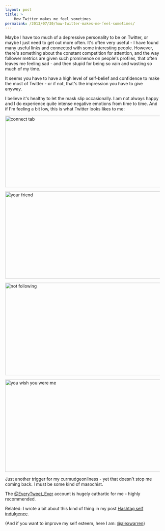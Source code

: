```yaml
---
layout: post
title: >
    How Twitter makes me feel sometimes
permalink: /2013/07/30/how-twitter-makes-me-feel-sometimes/
---
```

Maybe I have too much of a depressive personality to be on Twitter, or maybe I just need to get out more often. It's often very useful - I have found many useful links and connected with some interesting people. However, there's something about the constant competition for attention, and the way follower metrics are given such prominence on people's profiles, that often leaves me feeling sad - and then stupid for being so vain and wasting so much of my time.

It seems you have to have a high level of self-belief and confidence to make the most of Twitter - or if not, that's the impression you have to give anyway.

I believe it's healthy to let the mask slip occasionally. I am not always happy and I do experience quite intense negative emotions from time to time. And if I'm feeling a bit low, this is what Twitter looks likes to me:

<a href="http://alexwarrenblog.files.wordpress.com/2013/07/connect-tab.png"><img class="alignnone size-full wp-image-678" alt="connect tab" src="http://alexwarrenblog.files.wordpress.com/2013/07/connect-tab.png" width="604" height="232" /></a>

<a href="http://alexwarrenblog.files.wordpress.com/2013/07/your-friend.png"><img class="alignnone size-full wp-image-681" alt="your friend" src="http://alexwarrenblog.files.wordpress.com/2013/07/your-friend.png" width="522" height="282" /></a>

<a href="http://alexwarrenblog.files.wordpress.com/2013/07/not-following.png"><img class="alignnone size-full wp-image-679" alt="not following" src="http://alexwarrenblog.files.wordpress.com/2013/07/not-following.png" width="521" height="300" /></a>

<a href="http://alexwarrenblog.files.wordpress.com/2013/07/you-wish-you-were-me.png"><img class="alignnone size-full wp-image-680" alt="you wish you were me" src="http://alexwarrenblog.files.wordpress.com/2013/07/you-wish-you-were-me.png" width="523" height="300" /></a>

Just another trigger for my curmudgeonliness - yet that doesn't stop me coming back. I must be some kind of masochist.

The <a href="https://twitter.com/everytweet_ever">@EveryTweet_Ever</a> account is hugely cathartic for me - highly recommended.

Related: I wrote a bit about this kind of thing in my post <a title="Hashtag self indulgence" href="/2013/02/23/hashtag-self-indulgence/">Hashtag self indulgence</a>.

(And if you want to improve my self esteem, here I am: <a href="https://twitter.com/alexwarren">@alexwarren</a>)